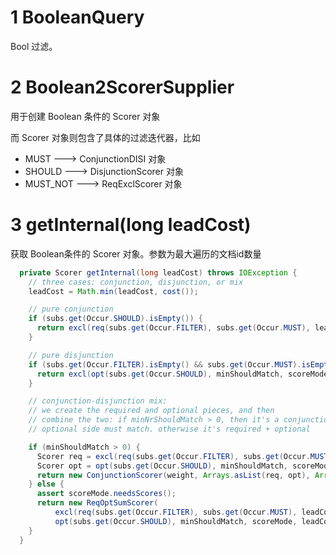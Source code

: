 # 1 BooleanQuery

Bool 过滤。







# 2 Boolean2ScorerSupplier

用于创建 Boolean 条件的 Scorer 对象

而 Scorer 对象则包含了具体的过滤迭代器，比如

- MUST  ---> ConjunctionDISI 对象
- SHOULD   --->  DisjunctionScorer 对象
- MUST_NOT ---> ReqExclScorer 对象





# 3 getInternal(long leadCost)

获取 Boolean条件的 Scorer 对象。参数为最大遍历的文档id数量

```java
  private Scorer getInternal(long leadCost) throws IOException {
    // three cases: conjunction, disjunction, or mix
    leadCost = Math.min(leadCost, cost());

    // pure conjunction
    if (subs.get(Occur.SHOULD).isEmpty()) {
      return excl(req(subs.get(Occur.FILTER), subs.get(Occur.MUST), leadCost), subs.get(Occur.MUST_NOT), leadCost);
    }

    // pure disjunction
    if (subs.get(Occur.FILTER).isEmpty() && subs.get(Occur.MUST).isEmpty()) {
      return excl(opt(subs.get(Occur.SHOULD), minShouldMatch, scoreMode, leadCost), subs.get(Occur.MUST_NOT), leadCost);
    }

    // conjunction-disjunction mix:
    // we create the required and optional pieces, and then
    // combine the two: if minNrShouldMatch > 0, then it's a conjunction: because the
    // optional side must match. otherwise it's required + optional

    if (minShouldMatch > 0) {
      Scorer req = excl(req(subs.get(Occur.FILTER), subs.get(Occur.MUST), leadCost), subs.get(Occur.MUST_NOT), leadCost);
      Scorer opt = opt(subs.get(Occur.SHOULD), minShouldMatch, scoreMode, leadCost);
      return new ConjunctionScorer(weight, Arrays.asList(req, opt), Arrays.asList(req, opt));
    } else {
      assert scoreMode.needsScores();
      return new ReqOptSumScorer(
          excl(req(subs.get(Occur.FILTER), subs.get(Occur.MUST), leadCost), subs.get(Occur.MUST_NOT), leadCost),
          opt(subs.get(Occur.SHOULD), minShouldMatch, scoreMode, leadCost), scoreMode);
    }
  }
```



